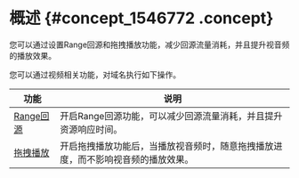 # 概述 {#concept_1546772 .concept}

您可以通过设置Range回源和拖拽播放功能，减少回源流量消耗，并且提升视音频的播放效果。

您可以通过视频相关功能，对域名执行如下操作。

|功能|说明|
|--|--|
|[Range回源](intl.zh-CN/域名管理/视频相关/Range回源.md#)|开启Range回源功能，可以减少回源流量消耗，并且提升资源响应时间。|
|[拖拽播放](intl.zh-CN/域名管理/视频相关/拖拽播放.md#)|开启拖拽播放功能后，当播放视音频时，随意拖拽播放进度，而不影响视音频的播放效果。|

